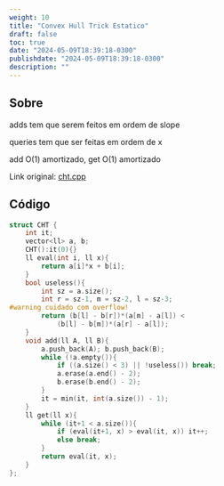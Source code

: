 ```yaml
---
weight: 10
title: "Convex Hull Trick Estatico"
draft: false
toc: true
date: "2024-05-09T18:39:18-0300"
publishdate: "2024-05-09T18:39:18-0300"
description: ""
---
```


## Sobre
 adds tem que serem feitos em ordem de slope

 queries tem que ser feitas em ordem de x



 add O(1) amortizado, get O(1) amortizado



Link original: [cht.cpp](https://github.com/brunomaletta/Biblioteca/tree/master/Codigo/Estruturas/cht.cpp)

## Código
```cpp
struct CHT {
	int it;
	vector<ll> a, b;
	CHT():it(0){}
	ll eval(int i, ll x){
		return a[i]*x + b[i];
	}
	bool useless(){
		int sz = a.size();
		int r = sz-1, m = sz-2, l = sz-3;
#warning cuidado com overflow!
		return (b[l] - b[r])*(a[m] - a[l]) <
			(b[l] - b[m])*(a[r] - a[l]);
	}
	void add(ll A, ll B){
		a.push_back(A); b.push_back(B);
		while (!a.empty()){
			if ((a.size() < 3) || !useless()) break;
			a.erase(a.end() - 2);
			b.erase(b.end() - 2);
		}
		it = min(it, int(a.size()) - 1);
	}
	ll get(ll x){
		while (it+1 < a.size()){
			if (eval(it+1, x) > eval(it, x)) it++;
			else break;
		}
		return eval(it, x);
	}
};
```
